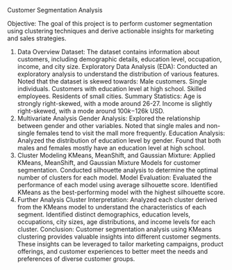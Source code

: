 Customer Segmentation Analysis

Objective:
The goal of this project is to perform customer segmentation using clustering techniques and derive actionable insights for marketing and sales strategies.

1. Data Overview
Dataset:
The dataset contains information about customers, including demographic details, education level, occupation, income, and city size.
Exploratory Data Analysis (EDA):
Conducted an exploratory analysis to understand the distribution of various features.
Noted that the dataset is skewed towards:
Male customers.
Single individuals.
Customers with education level at high school.
Skilled employees.
Residents of small cities.
Summary Statistics:
Age is strongly right-skewed, with a mode around 26-27.
Income is slightly right-skewed, with a mode around $100k-$126k USD.
2. Multivariate Analysis
Gender Analysis:
Explored the relationship between gender and other variables.
Noted that single males and non-single females tend to visit the mall more frequently.
Education Analysis:
Analyzed the distribution of education level by gender.
Found that both males and females mostly have an education level at high school.
3. Cluster Modeling
KMeans, MeanShift, and Gaussian Mixture:
Applied KMeans, MeanShift, and Gaussian Mixture Models for customer segmentation.
Conducted silhouette analysis to determine the optimal number of clusters for each model.
Model Evaluation:
Evaluated the performance of each model using average silhouette score.
Identified KMeans as the best-performing model with the highest silhouette score.
4. Further Analysis
Cluster Interpretation:
Analyzed each cluster derived from the KMeans model to understand the characteristics of each segment.
Identified distinct demographics, education levels, occupations, city sizes, age distributions, and income levels for each cluster.
Conclusion:
Customer segmentation analysis using KMeans clustering provides valuable insights into different customer segments. These insights can be leveraged to tailor marketing campaigns, product offerings, and customer experiences to better meet the needs and preferences of diverse customer groups.





